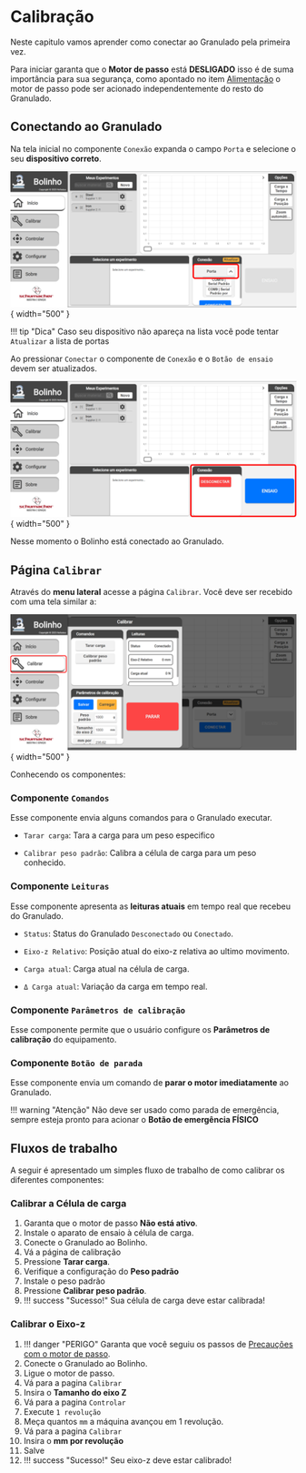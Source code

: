 <!--
 Copyright (C) 2023 Hefestus
 
 This file is part of Bolinho.
 
 Bolinho is free software: you can redistribute it and/or modify
 it under the terms of the GNU General Public License as published by
 the Free Software Foundation, either version 3 of the License, or
 (at your option) any later version.
 
 Bolinho is distributed in the hope that it will be useful,
 but WITHOUT ANY WARRANTY; without even the implied warranty of
 MERCHANTABILITY or FITNESS FOR A PARTICULAR PURPOSE.  See the
 GNU General Public License for more details.
 
 You should have received a copy of the GNU General Public License
 along with Bolinho.  If not, see <http://www.gnu.org/licenses/>.
-->

# Calibração

Neste capitulo vamos aprender como conectar ao Granulado pela primeira vez.

Para iniciar garanta que o **Motor de passo** está **DESLIGADO** isso é de suma importância para sua segurança, como apontado no item [Alimentação](./instalacao.md#alimentacao) o motor de passo pode ser acionado independentemente do resto do Granulado.


## Conectando ao Granulado

Na tela inicial no componente `Conexão` expanda o campo `Porta` e selecione o seu **dispositivo correto**.

![Alt text](image-15.png){ width="500" }

!!! tip "Dica"
    Caso seu dispositivo não apareça na lista você pode tentar `Atualizar` a lista de portas

Ao pressionar `Conectar` o componente de `Conexão` e o `Botão de ensaio` devem ser atualizados.

![Alt text](image-16.png){ width="500" }

Nesse momento o Bolinho está conectado ao Granulado.

## Página `Calibrar`

Através do **menu lateral** acesse a página `Calibrar`. Você deve ser recebido com uma tela similar a:

![Alt text](image-19.png){ width="500" }

Conhecendo os componentes:

### Componente `Comandos`

Esse componente envia alguns comandos para o Granulado executar.

* `Tarar carga`: Tara a carga para um peso especifico
    
* `Calibrar peso padrão`: Calibra a célula de carga para um peso conhecido.

### Componente `Leituras`

Esse componente apresenta as **leituras atuais** em tempo real que recebeu do Granulado.

* `Status`: Status do Granulado `Desconectado` ou `Conectado`.
    
* `Eixo-z Relativo`: Posição atual do eixo-z relativa ao ultimo movimento.

* `Carga atual`: Carga atual na célula de carga.

* `Δ Carga atual`: Variação da carga em tempo real.

### Componente `Parâmetros de calibração`

Esse componente permite que o usuário configure os **Parâmetros de calibração** do equipamento.


### Componente `Botão de parada`

Esse componente envia um comando de **parar o motor imediatamente** ao Granulado.

!!! warning "Atenção"
    Não deve ser usado como parada de emergência, sempre esteja pronto para acionar o **Botão de emergência FÍSICO**


## Fluxos de trabalho

A seguir é apresentado um simples fluxo de trabalho de como calibrar os diferentes componentes:

### Calibrar a Célula de carga

1. Garanta que o motor de passo **Não está ativo**.
1. Instale o aparato de ensaio à célula de carga.
1. Conecte o Granulado ao Bolinho.
1. Vá a página de calibração
1. Pressione **Tarar carga**.
1. Verifique a configuração do **Peso padrão**
1. Instale o peso padrão
1. Pressione **Calibrar peso padrão**.
1. !!! success "Sucesso!"
    Sua célula de carga deve estar calibrada!

### Calibrar o Eixo-z

1. !!! danger "PERIGO"
    Garanta que você seguiu os passos de [Precauções com o motor de passo](./instalacao.md#precaucoes-com-o-motor-de-passo).
1. Conecte o Granulado ao Bolinho.
1. Ligue o motor de passo.
1. Vá para a pagina `Calibrar`
1. Insira o **Tamanho do eixo Z**
1. Vá para a pagina `Controlar`
1. Execute `1 revolução`
1. Meça quantos `mm` a máquina avançou em 1 revolução.
1. Vá para a pagina `Calibrar`
1. Insira o **mm por revolução**
1. Salve
1. !!! success "Sucesso!"
    Seu eixo-z deve estar calibrado!
